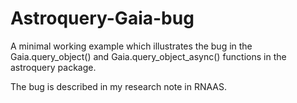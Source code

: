 # Astroquery-Gaia-bug
A minimal working example which illustrates the bug in the Gaia.query_object() and Gaia.query_object_async() functions in the astroquery package.

The bug is described in my research note in RNAAS.
